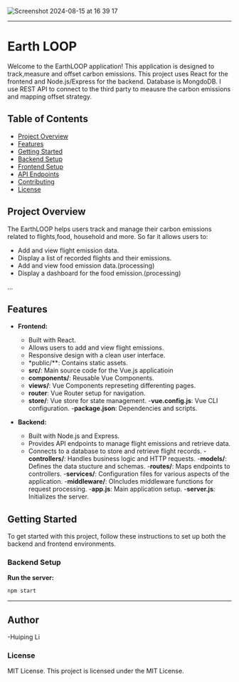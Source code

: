 ![Screenshot 2024-08-15 at 16 39 17](https://github.com/user-attachments/assets/65746fdd-d58e-4703-b622-74efb5e5141e)





------------------------------------------------------------------------------------------------------------------------------
# Earth LOOP 

Welcome to the EarthLOOP application! This application is designed to track,measure and offset carbon emissions. This project uses React for the frontend and Node.js/Express for the backend. Database is MongdoDB. I use REST API to connect to the third party to meausre the carbon emissions and mapping offset strategy.

## Table of Contents

- [Project Overview](#project-overview)
- [Features](#features)
- [Getting Started](#getting-started)
- [Backend Setup](#backend-setup)
- [Frontend Setup](#frontend-setup)
- [API Endpoints](#api-endpoints)
- [Contributing](#contributing)
- [License](#license)

## Project Overview

The EarthLOOP helps users track and manage their carbon emissions related to flights,food, household and more. So far it allows users to:
- Add and view flight emission data.
- Display a list of recorded flights and their emissions.
- Add and view food emission data.(processing)
- Display a dashboard for the food emission.(processing)

...

## Features

- **Frontend:**
  - Built with React.
  - Allows users to add and view flight emissions.
  - Responsive design with a clean user interface.
  - *public/**: Contains static assets.
  - **src/**: Main source code for the Vue.js applicatioin
   - **components/**: Reusable Vue Components.
   - **views/**: Vue Components represeting differenting pages.
   - **router**: Vue Router setup for navigation.
   - **store/**: Vue store for state management.
-**vue.config.js**: Vue CLI configuration.
-**package.json**: Dependencies and scripts.

- **Backend:**
  - Built with Node.js and Express.
  - Provides API endpoints to manage flight emissions and retrieve data.
  - Connects to a database to store and retrieve flight records.
  -**controllers/**: Handles business logic and HTTP requests.
  -**models/**: Defines the data stucture and schemas.
  -**routes/**: Maps endpoints to controllers.
  -**services/**: Configuration files for various aspects of the application.
  -**middleware/**: OIncludes middleware functions for request processing.
  -**app.js**: Main application setup.
  -**server.js**: Initializes the server.

## Getting Started

To get started with this project, follow these instructions to set up both the backend and frontend environments.

### Backend Setup

**Run the server:**

```bash
npm start
```

------------------------------------------------------------------------------------------------------ 

## Author
-Huiping Li

### License
MIT License. This project is licensed under the MIT License.

